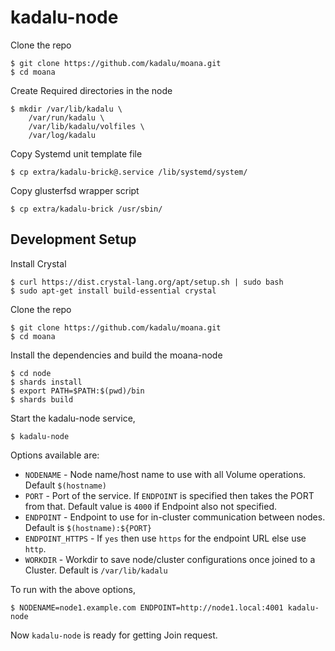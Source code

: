 # kadalu-node

Clone the repo

```
$ git clone https://github.com/kadalu/moana.git
$ cd moana
```

Create Required directories in the node

```
$ mkdir /var/lib/kadalu \
    /var/run/kadalu \
    /var/lib/kadalu/volfiles \
    /var/log/kadalu
```

Copy Systemd unit template file

```
$ cp extra/kadalu-brick@.service /lib/systemd/system/
```

Copy glusterfsd wrapper script

```
$ cp extra/kadalu-brick /usr/sbin/
```

## Development Setup

Install Crystal

```
$ curl https://dist.crystal-lang.org/apt/setup.sh | sudo bash
$ sudo apt-get install build-essential crystal
```

Clone the repo

```
$ git clone https://github.com/kadalu/moana.git
$ cd moana
```

Install the dependencies and build the moana-node

```
$ cd node
$ shards install
$ export PATH=$PATH:$(pwd)/bin
$ shards build
```

Start the kadalu-node service,

```
$ kadalu-node
```

Options available are:

* `NODENAME` - Node name/host name to use with all Volume operations. Default `$(hostname)`
* `PORT` - Port of the service. If `ENDPOINT` is specified then takes the PORT from that. Default value is `4000` if Endpoint also not specified.
* `ENDPOINT` - Endpoint to use for in-cluster communication between nodes. Default is `$(hostname):${PORT}`
* `ENDPOINT_HTTPS` - If `yes` then use `https` for the endpoint URL else use `http`.
* `WORKDIR` - Workdir to save node/cluster configurations once joined to a Cluster. Default is `/var/lib/kadalu`

To run with the above options,

```
$ NODENAME=node1.example.com ENDPOINT=http://node1.local:4001 kadalu-node
```

Now `kadalu-node` is ready for getting Join request.
